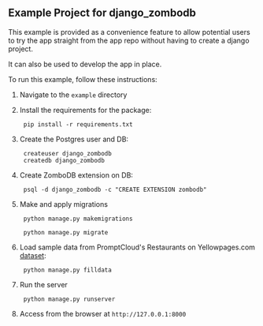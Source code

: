 ## Example Project for django_zombodb

This example is provided as a convenience feature to allow potential users to try the app straight from the app repo without having to create a django project.

It can also be used to develop the app in place.

To run this example, follow these instructions:

1. Navigate to the `example` directory
2. Install the requirements for the package:
		
		pip install -r requirements.txt

3. Create the Postgres user and DB:

        createuser django_zombodb
        createdb django_zombodb

4. Create ZomboDB extension on DB:

		psql -d django_zombodb -c "CREATE EXTENSION zombodb"
		
5. Make and apply migrations

		python manage.py makemigrations
		
		python manage.py migrate

6. Load sample data from PromptCloud's Restaurants on Yellowpages.com [dataset](https://www.kaggle.com/PromptCloudHQ/restaurants-on-yellowpagescom):

		python manage.py filldata
		
6. Run the server

		python manage.py runserver
		
6. Access from the browser at `http://127.0.0.1:8000`
